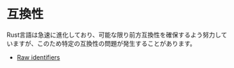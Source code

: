 # 互換性

Rust言語は急速に進化しており、可能な限り前方互換性を確保するよう努力していますが、このため特定の互換性の問題が発生することがあります。

* [Raw identifiers](compatibility/raw_identifiers.md)
